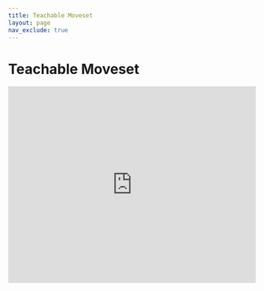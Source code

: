 ```yaml
---
title: Teachable Moveset
layout: page
nav_exclude: true
---
```

# Teachable Moveset
<iframe src="https://romhackstudios.github.io/pages/html/data/moves-tm-gen.html" width="100%" height="400px" frameBorder="0" style="border: 0;"></iframe>
